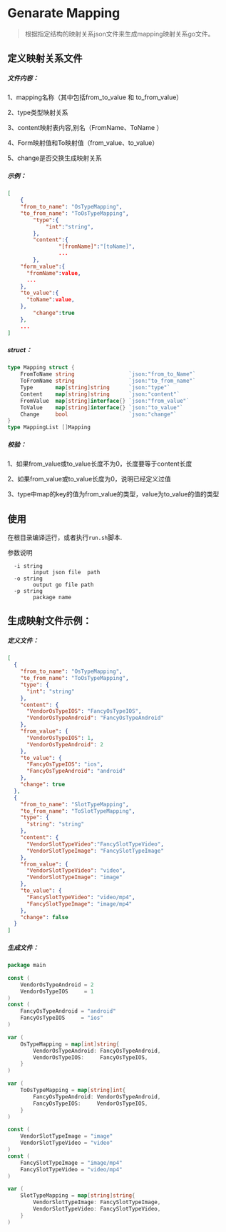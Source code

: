 # Genarate Mapping

> 根据指定结构的映射关系json文件来生成mapping映射关系go文件。



## 定义映射关系文件

##### 文件内容：

1、mapping名称（其中包括from_to_value 和 to_from_value）

2、type类型映射关系

3、content映射表内容,别名（FromName、ToName ）

4、Form映射值和To映射值（from_value、to_value）

5、change是否交换生成映射关系

##### 示例：

```json
[
	{
    "from_to_name": "OsTypeMapping",
    "to_from_name": "ToOsTypeMapping",
		"type":{
			"int":"string",
		},
		"content":{
				"[fromName]":"[toName]",
				...
		},
    "form_value":{
      "fromName":value,
      ...
    },
    "to_value":{
      "toName":value,
    },  
		"change":true
	},
	...
]
```

##### struct：

```go
type Mapping struct {
	FromToName string                 `json:"from_to_Name"`
	ToFromName string                 `json:"to_from_name"`
	Type       map[string]string      `json:"type"`
	Content    map[string]string      `json:"content"`
	FromValue  map[string]interface{} `json:"from_value"`
	ToValue    map[string]interface{} `json:"to_value"`
	Change     bool                   `json:"change"`
}
type MappingList []Mapping
```



##### 校验：

1、如果from_value或to_value长度不为0，长度要等于content长度

2、如果from_value或to_value长度为0，说明已经定义过值

3、type中map的key的值为from_value的类型，value为to_value的值的类型





## 使用

在根目录编译运行，或者执行`run.sh`脚本.

参数说明

```
  -i string
        input json file  path
  -o string
        output go file path
  -p string
        package name
```





## 生成映射文件示例：

##### 定义文件：

```json
[
  {
    "from_to_name": "OsTypeMapping",
    "to_from_name": "ToOsTypeMapping",
    "type": {
      "int": "string"
    },
    "content": {
      "VendorOsTypeIOS": "FancyOsTypeIOS",
      "VendorOsTypeAndroid": "FancyOsTypeAndroid"
    },
    "from_value": {
      "VendorOsTypeIOS": 1,
      "VendorOsTypeAndroid": 2
    },
    "to_value": {
      "FancyOsTypeIOS": "ios",
      "FancyOsTypeAndroid": "android"
    },
    "change": true
  },
  {
    "from_to_name": "SlotTypeMapping",
    "to_from_name": "ToSlotTypeMapping",
    "type": {
      "string": "string"
    },
    "content": {
      "VendorSlotTypeVideo":"FancySlotTypeVideo",
      "VendorSlotTypeImage": "FancySlotTypeImage"
    },
    "from_value": {
      "VendorSlotTypeVideo": "video",
      "VendorSlotTypeImage": "image"
    },
    "to_value": {
      "FancySlotTypeVideo": "video/mp4",
      "FancySlotTypeImage": "image/mp4"
    },
    "change": false
  }
]
```

##### 生成文件：

```go
package main

const (
	VendorOsTypeAndroid = 2
	VendorOsTypeIOS     = 1
)
const (
	FancyOsTypeAndroid = "android"
	FancyOsTypeIOS     = "ios"
)

var (
	OsTypeMapping = map[int]string{
		VendorOsTypeAndroid: FancyOsTypeAndroid,
		VendorOsTypeIOS:     FancyOsTypeIOS,
	}
)

var (
	ToOsTypeMapping = map[string]int{
		FancyOsTypeAndroid: VendorOsTypeAndroid,
		FancyOsTypeIOS:     VendorOsTypeIOS,
	}
)

const (
	VendorSlotTypeImage = "image"
	VendorSlotTypeVideo = "video"
)
const (
	FancySlotTypeImage = "image/mp4"
	FancySlotTypeVideo = "video/mp4"
)

var (
	SlotTypeMapping = map[string]string{
		VendorSlotTypeImage: FancySlotTypeImage,
		VendorSlotTypeVideo: FancySlotTypeVideo,
	}
)

```





